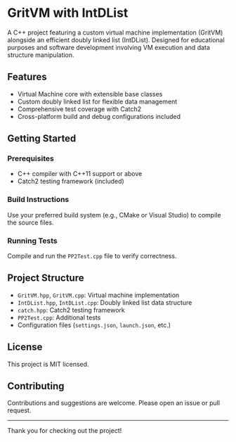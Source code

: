 # GritVM with IntDList

A C++ project featuring a custom virtual machine implementation (GritVM) alongside an efficient doubly linked list (IntDList). Designed for educational purposes and software development involving VM execution and data structure manipulation.

## Features
- Virtual Machine core with extensible base classes
- Custom doubly linked list for flexible data management
- Comprehensive test coverage with Catch2
- Cross-platform build and debug configurations included

## Getting Started

### Prerequisites
- C++ compiler with C++11 support or above
- Catch2 testing framework (included)

### Build Instructions
Use your preferred build system (e.g., CMake or Visual Studio) to compile the source files.

### Running Tests
Compile and run the `PP2Test.cpp` file to verify correctness.

## Project Structure
- `GritVM.hpp`, `GritVM.cpp`: Virtual machine implementation
- `IntDList.hpp`, `IntDList.cpp`: Doubly linked list data structure
- `catch.hpp`: Catch2 testing framework
- `PP2Test.cpp`: Additional tests
- Configuration files (`settings.json`, `launch.json`, etc.)

## License
This project is MIT licensed.

## Contributing
Contributions and suggestions are welcome. Please open an issue or pull request.

---

Thank you for checking out the project!

